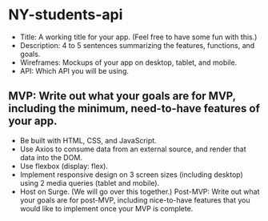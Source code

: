 # NY-students-api

- Title: A working title for your app. (Feel free to have some fun with this.)
- Description: 4 to 5 sentences summarizing the features, functions, and goals.
- Wireframes: Mockups of your app on desktop, tablet, and mobile.
- API: Which API you will be using.
## MVP: Write out what your goals are for MVP, including the minimum, need-to-have features of your app.
  - Be built with HTML, CSS, and JavaScript.
  - Use Axios to consume data from an external source, and render that data into the DOM.
  - Use flexbox (display: flex).
  - Implement responsive design on 3 screen sizes (including desktop) using 2 media queries (tablet and mobile).
  - Host on Surge. (We will go over this together.)
Post-MVP: Write out what your goals are for post-MVP, including nice-to-have features that you would like to implement once your MVP is complete.
